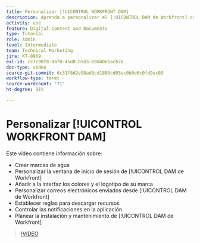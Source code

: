 ```yaml
---
title: Personalizar [!UICONTROL WORKFRONT DAM]
description: Aprenda a personalizar el [!UICONTROL DAM de Workfront] creando marcas de agua, modificando la ventana de inicio de sesión de [!UICONTROL DAM], aplicando promoción de la marca en la interfaz y mucho más.
activity: use
feature: Digital Content and Documents
type: Tutorial
role: Admin
level: Intermediate
team: Technical Marketing
jira: KT-8969
exl-id: cc7c90f8-8af0-45d8-b5d3-69d40ebacb7e
doc-type: video
source-git-commit: 6c31f8d2e98ad8cd1880cd03ec0b0e6c0fd9ec09
workflow-type: tm+mt
source-wordcount: '71'
ht-degree: 91%

---
```


# Personalizar [!UICONTROL WORKFRONT DAM]

Este vídeo contiene información sobre:

* Crear marcas de agua
* Personalizar la ventana de inicio de sesión de [!UICONTROL DAM de Workfront]
* Añadir a la interfaz los colores y el logotipo de su marca
* Personalizar correos electrónicos enviados desde [!UICONTROL DAM de Workfront]
* Establecer reglas para descargar recursos
* Controlar las notificaciones en la aplicación
* Planear la instalación y mantenimiento de [!UICONTROL DAM de Workfront]

>[!VIDEO](https://video.tv.adobe.com/v/335232/?quality=12&learn=on)
